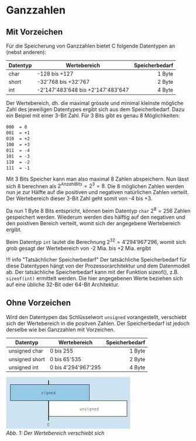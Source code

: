 # Ganzzahlen

## Mit Vorzeichen
Für die Speicherung von Ganzzahlen bietet C folgende Datentypen an (nebst anderen):  

| Datentyp  | Wertebereich     | Speicherbedarf |
|-----------|-------------------|---------------:|
| char      | -128 bis +127    | 1 Byte         |
| short     | -32'768 bis +32'767    | 2 Byte         |
| int       | -2'147'483'648 bis +2'147'483'647    | 4 Byte         |

Der Wertebereich, dh. die maximal grösste und minimal kleinste mögliche Zahl des jeweiligen Datentypes ergibt sich aus dem Speicherbedarf.
Dazu ein Beipiel mit einer 3-Bit Zahl. Für 3 Bits gibt es genau 8 Möglichkeiten:
```
000  = 0
001  = +1
010  = +2
100  = +3
011  = -4
101  = -3
110  = -2
111  = -1
```
Mit 3 Bits Speicher kann man also maximal 8 Zahlen abspeichern. Nun lässt sich 8 berechnen als $2^{Anzahl Bits} = 2^{3} = 8$. 
Die 8 möglichen Zahlen werden nun je zur Hälfte auf die positiven und negativen natürlichen Zahlen verteilt.
Der Wertebereich dieser 3-Bit Zahl geht somit von -4 bis +3.

Da nun 1 Byte 8 Bits entspricht, können beim Datentyp ```char``` $2^{8} = 256$ Zahlen gespeichert werden. Wiederum werden dies hälftig auf den
negativen und den poistiven Bereich verteilt, womit sich der angegebene Wertebereich ergibt.

Beim Datentyp ```int``` lautet die Berechnung $2^{32} = 4'294'967'296$, womit sich grob gesagt der Wertebereich von -2 Mia. bis +2 Mia. ergibt

!!! info "Tatsächlicher Speicherbedarf"
    Der tatsächliche Speicherbedarf für diese Datentypen hängt von der Prozessorarchitektur und dem Datenmodell ab. 
	Der tatsächliche Speicherbedarf kann mit der Funktion sizeof(<Datentyp>), z.B. ```sizeof(int)``` ermittelt werden.
	Die hier angegebenen Werte beziehen sich auf eine übliche 32-Bit oder 64-Bit Architektur. 
 
## Ohne Vorzeichen
Wird den Datentypen das Schlüsselwort ```unsigned``` vorangestellt, verschiebt sich der Wertebereich in die positven Zahlen. Der Speicherbedarf ist jedoch derselbe wie bei Ganzzahlen mit Vorzeichen.  

| Datentyp  | Wertebereich     | Speicherbedarf |
|-----------|-------------------|---------------:|
| unsigned char      | 0 bis 255    | 1 Byte         |
| unsigned short     | 0 bis 65'535    | 2 Byte         |
| unsigned int       | 0 bis 4'294'967'295    | 4 Byte         |

![3.2.1](img/kap3/3.2.1.png)  
*Abb. 1: Der Wertebereich verschiebt sich*